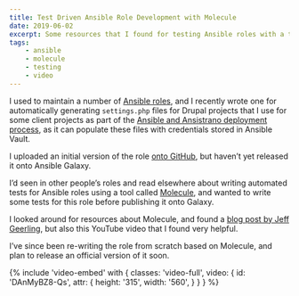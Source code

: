 ```yaml
---
title: Test Driven Ansible Role Development with Molecule
date: 2019-06-02
excerpt: Some resources that I found for testing Ansible roles with a tool called Molecule.
tags:
    - ansible
    - molecule
    - testing
    - video
---
```


I used to maintain a number of [Ansible roles][roles], and I recently wrote one
for automatically generating `settings.php` files for Drupal projects that I use
for some client projects as part of the [Ansible and Ansistrano deployment
process][talk], as it can populate these files with credentials stored in
Ansible Vault.

I uploaded an initial version of the role [onto GitHub][github], but haven’t yet
released it onto Ansible Galaxy.

I’d seen in other people’s roles and read elsewhere about writing automated
tests for Ansible roles using a tool called [Molecule][molecule], and wanted to
write some tests for this role before publishing it onto Galaxy.

I looked around for resources about Molecule, and found a [blog post by Jeff
Geerling][jeff-post], but also this YouTube video that I found very helpful.

I’ve since been re-writing the role from scratch based on Molecule, and plan to
release an official version of it soon.

{% include 'video-embed' with {
    classes: 'video-full',
    video: {
        id: 'DAnMyBZ8-Qs',
        attr: {
            height: '315',
            width: '560',
        }
    }
} %}

[github]: https://github.com/opdavies/ansible-role-drupal-settings
[jeff-post]:
  https://www.jeffgeerling.com/blog/2018/testing-your-ansible-roles-molecule
[molecule]: https://molecule.readthedocs.io
[roles]:
  https://docs.ansible.com/ansible/latest/user_guide/playbooks_reuse_roles.html
[talk]: /talks/deploying-php-ansible-ansistrano
